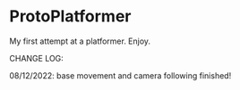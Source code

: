 # ProtoPlatformer
My first attempt at a platformer. Enjoy.


CHANGE LOG:

08/12/2022: base movement and camera following finished!
